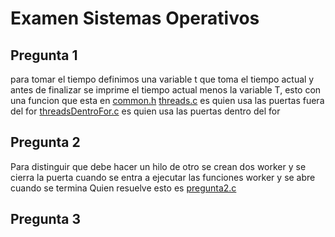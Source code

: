 # Examen Sistemas Operativos

## Pregunta 1
para tomar el tiempo 
definimos una variable t que toma el tiempo actual y antes de finalizar se imprime el tiempo actual menos la variable T, esto con una funcion que esta en [common.h](common.h)
[threads.c](threads.c) es quien usa las puertas fuera del for
[threadsDentroFor.c](threadsDentroFor.c) es quien usa las puertas dentro del for
## Pregunta 2

Para distinguir que debe hacer un hilo de otro se crean dos worker y se cierra la puerta cuando se entra a ejecutar las funciones worker y se abre cuando se termina
Quien resuelve esto es [pregunta2.c](pregunta2.c)

## Pregunta 3
